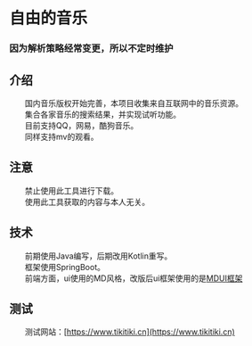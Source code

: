 # 自由的音乐

### 因为解析策略经常变更，所以不定时维护 ###

## 介绍
　　国内音乐版权开始完善，本项目收集来自互联网中的音乐资源。<br>
　　集合各家音乐的搜索结果，并实现试听功能。<br>
　　目前支持QQ，网易，酷狗音乐。<br>
　　同样支持mv的观看。
## 注意　　
　　禁止使用此工具进行下载。<br>
　　使用此工具获取的内容与本人无关。<br>
## 技术
　　前期使用Java编写，后期改用Kotlin重写。<br>
　　框架使用SpringBoot。<br>
　　前端方面，ui使用的MD风格，改版后ui框架使用的是[MDUI框架](https://github.com/zdhxiong/mdui/)<br>
## 测试
　　测试网站：[https://www.tikitiki.cn](https://www.tikitiki.cn)<br>　　
  　
